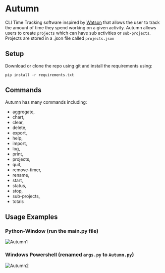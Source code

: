 # Autumn
CLI Time Tracking software inspired by [Watson](https://github.com/TailorDev/Watson) that allows the user to track the amount of time they spend working on a given activity. 
Autumn allows users to create `projects` which can have sub activities or `sub-projects`.
Projects are stored in a .json file called `projects.json`

## Setup
Download or clone the repo using git and install the requirements using:

`pip install -r requirements.txt`

## Commands
Autumn has many commands including:
* aggregate,
* chart,
* clear,
* delete,
* export,
* help,
* import,
* log,
* print,
* projects,
* quit,
* remove-timer,
* rename,
* start,
* status,
* stop,
* sub-projects,
* totals

## Usage Examples
### Python-Window (run the main.py file)

![Autumn1](https://user-images.githubusercontent.com/63872314/172470869-4e3a9c30-439a-4b1e-818d-04b774c93ca2.gif)

### Windows Powershell (renamed `args.py` to `Autumn.py`)

![Autumn2](https://user-images.githubusercontent.com/63872314/172476433-4be3a8d3-c3ef-4a17-b490-2cc1e1a56abb.gif)

